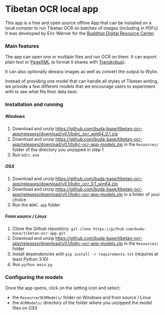 # Tibetan OCR local app

This app is a free and open source offline App that can be installed on a local compter to run Tibetan OCR on batches of images (including in PDFs). It was developed by Eric Werner for the [Buddhist Digital Resource Center](https://www.bdrc.io).

### Main features

The app can open one or multiple files and run OCR on them. It can export plain text or [PageXML](https://github.com/PRImA-Research-Lab/PAGE-XML) (a format it shares with [Transkribus](https://www.transkribus.org/)). 

It can also optionally dewarp images as well as convert the output to Wylie.

Instead of providing one model that can handle all styles of Tibetan writing, we provide a few different models that we encourage users to experiment with to see what fits their data best.

### Installation and running

##### Windows

1. Download and unzip https://github.com/buda-base/tibetan-ocr-app/releases/download/v0.1/bdrc_ocr_win64_0.1.zip
2. Download and unzip https://github.com/buda-base/tibetan-ocr-app/releases/download/v0.1/bdrc-ocr-app-models.zip in the `Resources/` folder of the directory you unzipped in step 1
3. Run `bdrc.exe`

##### OSX

1. Download and unzip https://github.com/buda-base/tibetan-ocr-app/releases/download/v0.1/bdrc_ocr_0.1_win64.zip
2. Download and unzip https://github.com/buda-base/tibetan-ocr-app/releases/download/v0.1/bdrc-ocr-app-models.zip in a folder of your choice
3. Run the `BDRC.app` folder

##### From source / Linux

1. Clone the Github repository: `git clone https://github.com/buda-base/tibetan-ocr-app.git`
2. Download and unzip https://github.com/buda-base/tibetan-ocr-app/releases/download/v0.1/bdrc-ocr-app-models.zip in the `Resources/` folder
3. Install dependencies with `pip install -r requirements.txt` (requires at least Python 3.10)
4. Run `python main.py`

### Configuring the models

Once the app opens, click on the setting icon and select:
- the `Resource/OCRModels/` folder on Windows and from source / Linux
- the `OCRModels/` directory of the folder where you unzipped the model files on OSX

